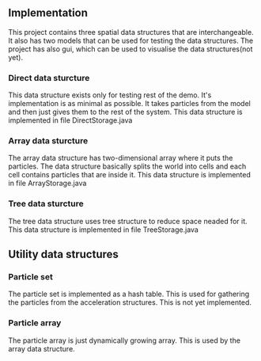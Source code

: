 ## Implementation

This project contains three spatial data structures that are interchangeable. It also has two models that can be used for testing the data structures. The project has also gui, which can be used to visualise the data structures(not yet).

### Direct data sturcture
This data structure exists only for testing rest of the demo. It's implementation is as minimal as possible. It takes particles from the model and then just gives them to the rest of the system.
This data structure is implemented in file DirectStorage.java

### Array data sturcture
The array data structure has two-dimensional array where it puts the particles. The data structure basically splits the world into cells and each cell contains particles that are inside it.
This data structure is implemented in file ArrayStorage.java


### Tree data sturcture
The tree data structure uses tree structure to reduce space neaded for it.
This data structure is implemented in file TreeStorage.java

## Utility data structures

### Particle set
The particle set is implemented as a hash table.
This is used for gathering the particles from the acceleration structures. This is not yet implemented.

### Particle array
The particle array is just dynamically growing array.
This is used by the array data structure.
